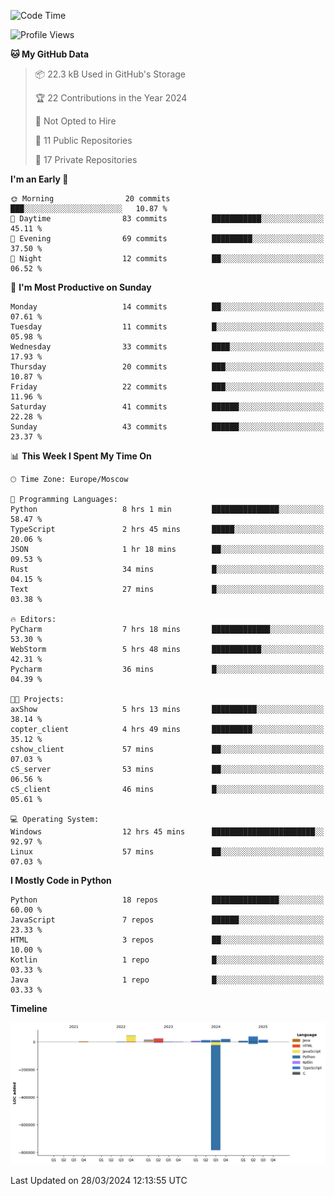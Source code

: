 <!--START_SECTION:waka-->
![Code Time](http://img.shields.io/badge/Code%20Time-240%20hrs-blue)

![Profile Views](http://img.shields.io/badge/Profile%20Views-0-blue)

**🐱 My GitHub Data** 

> 📦 22.3 kB Used in GitHub's Storage 
 > 
> 🏆 22 Contributions in the Year 2024
 > 
> 🚫 Not Opted to Hire
 > 
> 📜 11 Public Repositories 
 > 
> 🔑 17 Private Repositories 
 > 
**I'm an Early 🐤** 

```text
🌞 Morning                20 commits          ███░░░░░░░░░░░░░░░░░░░░░░   10.87 % 
🌆 Daytime                83 commits          ███████████░░░░░░░░░░░░░░   45.11 % 
🌃 Evening                69 commits          █████████░░░░░░░░░░░░░░░░   37.50 % 
🌙 Night                  12 commits          ██░░░░░░░░░░░░░░░░░░░░░░░   06.52 % 
```
📅 **I'm Most Productive on Sunday** 

```text
Monday                   14 commits          ██░░░░░░░░░░░░░░░░░░░░░░░   07.61 % 
Tuesday                  11 commits          █░░░░░░░░░░░░░░░░░░░░░░░░   05.98 % 
Wednesday                33 commits          ████░░░░░░░░░░░░░░░░░░░░░   17.93 % 
Thursday                 20 commits          ███░░░░░░░░░░░░░░░░░░░░░░   10.87 % 
Friday                   22 commits          ███░░░░░░░░░░░░░░░░░░░░░░   11.96 % 
Saturday                 41 commits          ██████░░░░░░░░░░░░░░░░░░░   22.28 % 
Sunday                   43 commits          ██████░░░░░░░░░░░░░░░░░░░   23.37 % 
```


📊 **This Week I Spent My Time On** 

```text
🕑︎ Time Zone: Europe/Moscow

💬 Programming Languages: 
Python                   8 hrs 1 min         ███████████████░░░░░░░░░░   58.47 % 
TypeScript               2 hrs 45 mins       █████░░░░░░░░░░░░░░░░░░░░   20.06 % 
JSON                     1 hr 18 mins        ██░░░░░░░░░░░░░░░░░░░░░░░   09.53 % 
Rust                     34 mins             █░░░░░░░░░░░░░░░░░░░░░░░░   04.15 % 
Text                     27 mins             █░░░░░░░░░░░░░░░░░░░░░░░░   03.38 % 

🔥 Editors: 
PyCharm                  7 hrs 18 mins       █████████████░░░░░░░░░░░░   53.30 % 
WebStorm                 5 hrs 48 mins       ███████████░░░░░░░░░░░░░░   42.31 % 
Pycharm                  36 mins             █░░░░░░░░░░░░░░░░░░░░░░░░   04.39 % 

🐱‍💻 Projects: 
axShow                   5 hrs 13 mins       ██████████░░░░░░░░░░░░░░░   38.14 % 
copter_client            4 hrs 49 mins       █████████░░░░░░░░░░░░░░░░   35.12 % 
cshow_client             57 mins             ██░░░░░░░░░░░░░░░░░░░░░░░   07.03 % 
cS_server                53 mins             ██░░░░░░░░░░░░░░░░░░░░░░░   06.56 % 
cS_client                46 mins             █░░░░░░░░░░░░░░░░░░░░░░░░   05.61 % 

💻 Operating System: 
Windows                  12 hrs 45 mins      ███████████████████████░░   92.97 % 
Linux                    57 mins             ██░░░░░░░░░░░░░░░░░░░░░░░   07.03 % 
```

**I Mostly Code in Python** 

```text
Python                   18 repos            ███████████████░░░░░░░░░░   60.00 % 
JavaScript               7 repos             ██████░░░░░░░░░░░░░░░░░░░   23.33 % 
HTML                     3 repos             ██░░░░░░░░░░░░░░░░░░░░░░░   10.00 % 
Kotlin                   1 repo              █░░░░░░░░░░░░░░░░░░░░░░░░   03.33 % 
Java                     1 repo              █░░░░░░░░░░░░░░░░░░░░░░░░   03.33 % 
```



**Timeline**

![Lines of Code chart](https://raw.githubusercontent.com/adlemx/adlemx/main/assets/bar_graph.png)


 Last Updated on 28/03/2024 12:13:55 UTC
<!--END_SECTION:waka-->
